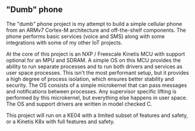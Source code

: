 "Dumb" phone
------------

The "dumb" phone project is my attempt to build a simple cellular phone from an
ARMv7 Cortex-M architecture and off-the-shelf components.  The phone performs
basic services (voice and SMS) along with some integrations with some of my
other IoT projects.

At the core of this project is an NXP / Freescale Kinetis MCU with support
optional for an MPU and SDRAM.  A simple OS on this MCU provides the ability to
run separate processes and to run both drivers and services as user space
processes.  This isn't the most performant setup, but it provides a high degree
of process isolation, which ensures better stability and security.  The OS
consists of a simple microkernel that can pass messages and notifications
between processes.  Any supervisor specific lifting is performed by this
microkernel, but everything else happens in user space.  The OS and support
drivers are written in model checked C.

This project will run on a KE04 with a limited subset of features and safety, or
a Kinetis K8x with full features and safety.
